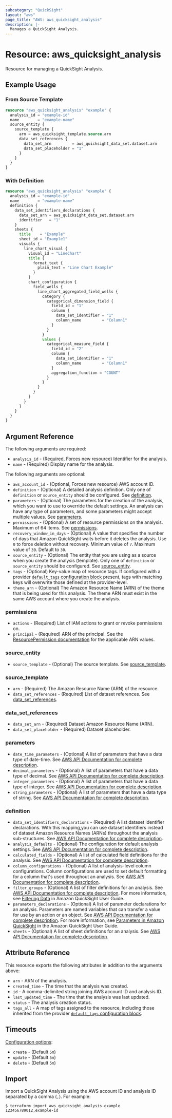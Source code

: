 ```yaml
---
subcategory: "QuickSight"
layout: "aws"
page_title: "AWS: aws_quicksight_analysis"
description: |-
  Manages a QuickSight Analysis.
---
```


# Resource: aws_quicksight_analysis

Resource for managing a QuickSight Analysis.

## Example Usage

### From Source Template

```terraform
resource "aws_quicksight_analysis" "example" {
  analysis_id = "example-id"
  name        = "example-name"
  source_entity {
    source_template {
      arn = aws_quicksight_template.source.arn
      data_set_references {
        data_set_arn         = aws_quicksight_data_set.dataset.arn
        data_set_placeholder = "1"
      }
    }
  }
}
```

### With Definition

```terraform
resource "aws_quicksight_analysis" "example" {
  analysis_id = "example-id"
  name        = "example-name"
  definition {
    data_set_identifiers_declarations {
      data_set_arn = aws_quicksight_data_set.dataset.arn
      identifier   = "1"
    }
    sheets {
      title    = "Example"
      sheet_id = "Example1"
      visuals {
        line_chart_visual {
          visual_id = "LineChart"
          title {
            format_text {
              plain_text = "Line Chart Example"
            }
          }
          chart_configuration {
            field_wells {
              line_chart_aggregated_field_wells {
                category {
                  categorical_dimension_field {
                    field_id = "1"
                    column {
                      data_set_identifier = "1"
                      column_name         = "Column1"
                    }
                  }
                }
                values {
                  categorical_measure_field {
                    field_id = "2"
                    column {
                      data_set_identifier = "1"
                      column_name         = "Column1"
                    }
                    aggregation_function = "COUNT"
                  }
                }
              }
            }
          }
        }
      }
    }
  }
}
```

## Argument Reference

The following arguments are required:

* `analysis_id` - (Required, Forces new resource) Identifier for the analysis.
* `name` - (Required) Display name for the analysis.

The following arguments are optional:

* `aws_account_id` - (Optional, Forces new resource) AWS account ID.
* `definition` - (Optional) A detailed analysis definition. Only one of `definition` or `source_entity` should be configured. See [definition](#definition).
* `parameters` - (Optional) The parameters for the creation of the analysis, which you want to use to override the default settings. An analysis can have any type of parameters, and some parameters might accept multiple values. See [parameters](#parameters).
* `permissions` - (Optional) A set of resource permissions on the analysis. Maximum of 64 items. See [permissions](#permissions).
* `recovery_window_in_days` - (Optional) A value that specifies the number of days that Amazon QuickSight waits before it deletes the analysis. Use `0` to force deletion without recovery. Minimum value of `7`. Maximum value of `30`. Default to `30`.
* `source_entity` - (Optional) The entity that you are using as a source when you create the analysis (template). Only one of `definition` or `source_entity` should be configured. See [source_entity](#source_entity).
* `tags` - (Optional) Key-value map of resource tags. If configured with a provider [`default_tags` configuration block](/docs/providers/aws/index.html#default_tags-configuration-block) present, tags with matching keys will overwrite those defined at the provider-level.
* `theme_arn` - (Optional) The Amazon Resource Name (ARN) of the theme that is being used for this analysis. The theme ARN must exist in the same AWS account where you create the analysis.

### permissions

* `actions` - (Required) List of IAM actions to grant or revoke permissions on.
* `principal` - (Required) ARN of the principal. See the [ResourcePermission documentation](https://docs.aws.amazon.com/quicksight/latest/APIReference/API_ResourcePermission.html) for the applicable ARN values.

### source_entity

* `source_template` - (Optional) The source template. See [source_template](#source_template).

### source_template

* `arn` - (Required) The Amazon Resource Name (ARN) of the resource.
* `data_set_references` - (Required) List of dataset references. See [data_set_references](#data_set_references).

### data_set_references

* `data_set_arn` - (Required) Dataset Amazon Resource Name (ARN).
* `data_set_placeholder` - (Required) Dataset placeholder.

### parameters

* `date_time_parameters` - (Optional) A list of parameters that have a data type of date-time. See [AWS API Documentation for complete description](https://docs.aws.amazon.com/quicksight/latest/APIReference/API_DateTimeParameter.html).
* `decimal_parameters` - (Optional) A list of parameters that have a data type of decimal. See [AWS API Documentation for complete description](https://docs.aws.amazon.com/quicksight/latest/APIReference/API_DecimalParameter.html).
* `integer_parameters` - (Optional) A list of parameters that have a data type of integer. See [AWS API Documentation for complete description](https://docs.aws.amazon.com/quicksight/latest/APIReference/API_IntegerParameter.html).
* `string_parameters` - (Optional) A list of parameters that have a data type of string. See [AWS API Documentation for complete description](https://docs.aws.amazon.com/quicksight/latest/APIReference/API_StringParameter.html).

### definition

* `data_set_identifiers_declarations` - (Required) A list dataset identifier declarations. With this mapping,you can use dataset identifiers instead of dataset Amazon Resource Names (ARNs) throughout the analysis sub-structures. See [AWS API Documentation for complete description](https://docs.aws.amazon.com/quicksight/latest/APIReference/API_DataSetIdentifierDeclaration.html).
* `analysis_defaults` - (Optional) The configuration for default analysis settings. See [AWS API Documentation for complete description](https://docs.aws.amazon.com/quicksight/latest/APIReference/API_AnalysisDefaults.html).
* `calculated_fields` - (Optional) A list of calculated field definitions for the analysis. See [AWS API Documentation for complete description](https://docs.aws.amazon.com/quicksight/latest/APIReference/API_CalculatedField.html).
* `column_configurations` - (Optional) A list of analysis-level column configurations. Column configurations are used to set default formatting for a column that's used throughout an analysis. See [AWS API Documentation for complete description](ttps://docs.aws.amazon.com/quicksight/latest/APIReference/API_ColumnConfiguration.html).
* `filter_groups` - (Optional) A list of filter definitions for an analysis. See [AWS API Documentation for complete description](https://docs.aws.amazon.com/quicksight/latest/APIReference/API_FilterGroup.html). For more information, see [Filtering Data](https://docs.aws.amazon.com/quicksight/latest/user/filtering-visual-data.html) in Amazon QuickSight User Guide.
* `parameters_declarations` - (Optional) A list of parameter declarations for an analysis. Parameters are named variables that can transfer a value for use by an action or an object. See [AWS API Documentation for complete description](https://docs.aws.amazon.com/quicksight/latest/APIReference/API_ParameterDeclaration.html). For more information, see [Parameters in Amazon QuickSight](https://docs.aws.amazon.com/quicksight/latest/user/parameters-in-quicksight.html) in the Amazon QuickSight User Guide.
* `sheets` - (Optional) A list of sheet definitions for an analysis. See [AWS API Documentation for complete description](https://docs.aws.amazon.com/quicksight/latest/APIReference/API_SheetDefinition.html).

## Attribute Reference

This resource exports the following attributes in addition to the arguments above:

* `arn` - ARN of the analysis.
* `created_time` - The time that the analysis was created.
* `id` - A comma-delimited string joining AWS account ID and analysis ID.
* `last_updated_time` - The time that the analysis was last updated.
* `status` - The analysis creation status.
* `tags_all` - A map of tags assigned to the resource, including those inherited from the provider [`default_tags` configuration block](/docs/providers/aws/index.html#default_tags-configuration-block).

## Timeouts

[Configuration options](https://developer.hashicorp.com/terraform/language/resources/syntax#operation-timeouts):

* `create` - (Default `5m`)
* `update` - (Default `5m`)
* `delete` - (Default `5m`)

## Import

Import a QuickSight Analysis using the AWS account ID and analysis ID separated by a comma (`,`). For example:

```
$ terraform import aws_quicksight_analysis.example 123456789012,example-id
```
